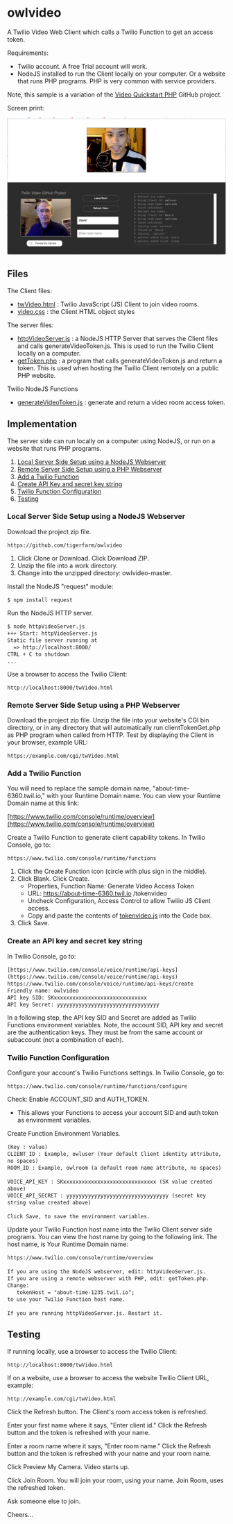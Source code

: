 # owlvideo
A Twilio Video Web Client which calls a Twilio Function to get an access token.

Requirements:

- Twilio account. A free Trial account will work.
- NodeJS installed to run the Client locally on your computer.
Or a website that runs PHP programs. PHP is very common with service providers.

Note, this sample is a variation of the [Video Quickstart PHP](https://github.com/kedartoraskar/video-quickstart-php) GitHub project.

Screen print:

<img width="600px"  src="TwilioVideo.jpg"/>

## Files

The Client files:
- [twVideo.html](twVideo.html) : Twilio JavaScript (JS) Client to join video rooms.
- [video.css](video.css) : the Client HTML object styles

The server files:
- [httpVideoServer.js](httpVideoServer.js) : a NodeJS HTTP Server that serves the Client files and calls generateVideoToken.js.
This is used to run the Twilio Client locally on a computer.
- [getToken.php](getToken.php) : a program that calls generateVideoToken.js and return a token.
This is used when hosting the Twilio Client remotely on a public PHP website.

Twilio NodeJS Functions
- [generateVideoToken.js](generateVideoToken.js) : generate and return a video room access token.

## Implementation

The server side can run locally on a computer using NodeJS, or run on a website that runs PHP programs.

1. [Local Server Side Setup using a NodeJS Webserver](#bullet1)
2. [Remote Server Side Setup using a PHP Webserver](#bullet2)
3. [Add a Twilio Function](#bullet3)
4. [Create API Key and secret key string](#bullet4)
5. [Twilio Function Configuration](#bullet5)
6. [Testing](#bullet6)

### <a name="bullet1"></a>Local Server Side Setup using a NodeJS Webserver

Download the project zip file.

    https://github.com/tigerfarm/owlvideo

1. Click Clone or Download. Click Download ZIP.
2. Unzip the file into a work directory.
3. Change into the unzipped directory: owlvideo-master.

Install the NodeJS "request" module:
    
    $ npm install request

Run the NodeJS HTTP server.

    $ node httpVideoServer.js
    +++ Start: httpVideoServer.js
    Static file server running at
      => http://localhost:8000/
    CTRL + C to shutdown
    ...
    
Use a browser to access the Twilio Client:

    http://localhost:8000/twVideo.html

### <a name="bullet2"></a>Remote Server Side Setup using a PHP Webserver

Download the project zip file. Unzip the file into your website's CGI bin directory, or in any directory that will automatically run clientTokenGet.php as PHP program when called from HTTP. Test by displaying the Client in your browser, example URL:

    https://example.com/cgi/twVideo.html

### <a name="bullet3"></a>Add a Twilio Function

You will need to replace the sample domain name, "about-time-6360.twil.io," with your Runtime Domain name.
You can view your Runtime Domain name at this link:

[https://www.twilio.com/console/runtime/overview](https://www.twilio.com/console/runtime/overview)

Create a Twilio Function to generate client capability tokens.
In Twilio Console, go to:

    https://www.twilio.com/console/runtime/functions
    
1. Click the Create Function icon (circle with plus sign in the middle).
2. Click Blank. Click Create.
   - Properties, Function Name: Generate Video Access Token
   - URL: https://about-time-6360.twil.io /tokenvideo
   - Uncheck Configuration, Access Control to allow Twilio JS Client access.
   - Copy and paste the contents of [tokenvideo.js](tokenvideo.js) into the Code box.
3. Click Save.

### <a name="bullet4"></a>Create an API key and secret key string

In Twilio Console, go to:

    [https://www.twilio.com/console/voice/runtime/api-keys](https://www.twilio.com/console/voice/runtime/api-keys)
    https://www.twilio.com/console/voice/runtime/api-keys/create
    Friendly name: owlvideo
    API key SID: SKxxxxxxxxxxxxxxxxxxxxxxxxxxxxxx
    API key Secret: yyyyyyyyyyyyyyyyyyyyyyyyyyyyyyyyy

In a following step, the API key SID and Secret are added as Twilio Functions environment variables.
Note, the  account SID, API key and secret are the authentication keys. They must be from the same account or subaccount (not a combination of each).

### <a name="bullet5"></a>Twilio Function Configuration

Configure your account's Twilio Functions settings.
In Twilio Console, go to:
    
    https://www.twilio.com/console/runtime/functions/configure
    
Check: Enable ACCOUNT_SID and AUTH_TOKEN.
- This allows your Functions to access your account SID and auth token as environment variables.

Create Function Environment Variables.

    (Key : value)
    CLIENT_ID : Example, owluser (Your default Client identity attribute, no spaces)
    ROOM_ID : Example, owlroom (a default room name attribute, no spaces)
    
    VOICE_API_KEY : SKxxxxxxxxxxxxxxxxxxxxxxxxxxxxxx (SK value created above)
    VOICE_API_SECRET : yyyyyyyyyyyyyyyyyyyyyyyyyyyyyyyyy (secret key string value created above)
    
    Click Save, to save the environment variables.

Update your Twilio Function host name into the Twilio Client server side programs.
You can view the host name by going to the following link. The host name, is Your Runtime Domain name:

    https://www.twilio.com/console/runtime/overview

    If you are using the NodeJS webserver, edit: httpVideoServer.js.
    If you are using a remote webserver with PHP, edit: getToken.php.
    Change:
       tokenHost = "about-time-1235.twil.io";
    to use your Twilio Function host name.
    
    If you are running httpVideoServer.js. Restart it.

## <a name="bullet6"></a>Testing

If running locally, use a browser to access the Twilio Client:

    http://localhost:8000/twVideo.html

If on a website, use a browser to access the website Twilio Client URL, example:

    http://example.com/cgi/twVideo.html
    
Click the Refresh button. The Client's room access token is refreshed.

Enter your first name where it says, "Enter client id." Click the Refresh button and the token is refreshed with your name.

Enter a room name where it says, "Enter room name." Click the Refresh button and the token is refreshed with your name and your room name.

Click Preview My Camera. Video starts up.

Click Join Room. You will join your room, using your name. Join Room, uses the refreshed token.

Ask someone else to join.

Cheers...

